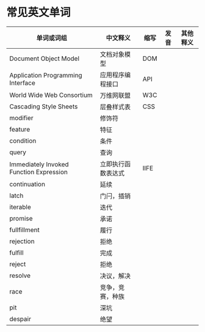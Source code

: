 # 常见英文单词

单词或词组 | 中文释义 | 缩写 | 发音 | 其他释义
-------- | ---------|-----|------|--------
Document Object Model | 文档对象模型 | DOM |
Application Programming Interface | 应用程序编程接口 | API |
World Wide Web Consortium | 万维网联盟 | W3C |
Cascading Style Sheets | 层叠样式表 | CSS |
modifier | 修饰符 |
feature | 特征 |
condition | 条件 |
query | 查询 |
Immediately Invoked Function Expression | 立即执行函数表达式 | IIFE |
continuation | 延续 |
latch | 门闩，插销 |
iterable | 迭代 |
promise | 承诺 |
fullfillment | 履行 |
rejection | 拒绝 |
fulfill | 完成 |
reject | 拒绝 |
resolve | 决议，解决 |
race | 竞争，竞赛，种族 |
pit | 深坑 |
despair | 绝望 |
